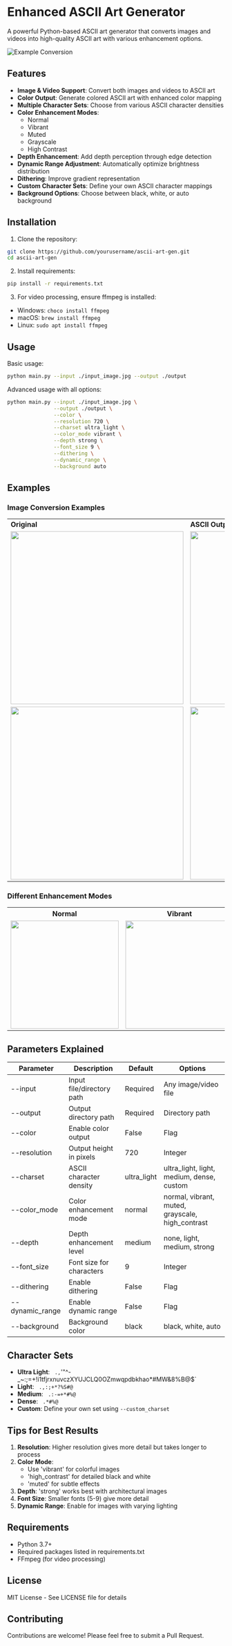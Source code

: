 # Enhanced ASCII Art Generator

A powerful Python-based ASCII art generator that converts images and videos into high-quality ASCII art with various enhancement options.

![Example Conversion](examples/comparison.png)

## Features

- **Image & Video Support**: Convert both images and videos to ASCII art
- **Color Output**: Generate colored ASCII art with enhanced color mapping
- **Multiple Character Sets**: Choose from various ASCII character densities
- **Color Enhancement Modes**: 
  - Normal
  - Vibrant
  - Muted
  - Grayscale
  - High Contrast
- **Depth Enhancement**: Add depth perception through edge detection
- **Dynamic Range Adjustment**: Automatically optimize brightness distribution
- **Dithering**: Improve gradient representation
- **Custom Character Sets**: Define your own ASCII character mappings
- **Background Options**: Choose between black, white, or auto background

## Installation

1. Clone the repository:
```bash
git clone https://github.com/yourusername/ascii-art-gen.git
cd ascii-art-gen
```

2. Install requirements:
```bash
pip install -r requirements.txt
```

3. For video processing, ensure ffmpeg is installed:
- Windows: `choco install ffmpeg`
- macOS: `brew install ffmpeg`
- Linux: `sudo apt install ffmpeg`

## Usage

Basic usage:
```bash
python main.py --input ./input_image.jpg --output ./output
```

Advanced usage with all options:
```bash
python main.py --input ./input_image.jpg \
               --output ./output \
               --color \
               --resolution 720 \
               --charset ultra_light \
               --color_mode vibrant \
               --depth strong \
               --font_size 9 \
               --dithering \
               --dynamic_range \
               --background auto
```

## Examples

### Image Conversion Examples

<table>
  <tr>
    <td><b>Original</b></td>
    <td><b>ASCII Output</b></td>
  </tr>
  <tr>
    <td><img src="examples/landscape.jpg" width="400"></td>
    <td><img src="examples/landscape_ascii.png" width="400"></td>
  </tr>
  <tr>
    <td><img src="examples/portrait.jpg" width="400"></td>
    <td><img src="examples/portrait_ascii.png" width="400"></td>
  </tr>
</table>

### Different Enhancement Modes

<table>
  <tr>
    <th>Normal</th>
    <th>Vibrant</th>
    <th>High Contrast</th>
  </tr>
  <tr>
    <td><img src="examples/normal.png" width="250"></td>
    <td><img src="examples/vibrant.png" width="250"></td>
    <td><img src="examples/high_contrast.png" width="250"></td>
  </tr>
</table>

## Parameters Explained

| Parameter | Description | Default | Options |
|-----------|-------------|---------|----------|
| --input | Input file/directory path | Required | Any image/video file |
| --output | Output directory path | Required | Directory path |
| --color | Enable color output | False | Flag |
| --resolution | Output height in pixels | 720 | Integer |
| --charset | ASCII character density | ultra_light | ultra_light, light, medium, dense, custom |
| --color_mode | Color enhancement mode | normal | normal, vibrant, muted, grayscale, high_contrast |
| --depth | Depth enhancement level | medium | none, light, medium, strong |
| --font_size | Font size for characters | 9 | Integer |
| --dithering | Enable dithering | False | Flag |
| --dynamic_range | Enable dynamic range | False | Flag |
| --background | Background color | black | black, white, auto |

## Character Sets

- **Ultra Light**: ` .,`'"^-_~:;=+!i1tfjrxnuvczXYUJCLQ0OZmwqpdbkhao*#MW&8%B@$`
- **Light**: ` .,:;+*?%S#@`
- **Medium**: ` .:-=+*#%@`
- **Dense**: ` .*#%@`
- **Custom**: Define your own set using `--custom_charset`

## Tips for Best Results

1. **Resolution**: Higher resolution gives more detail but takes longer to process
2. **Color Mode**: 
   - Use 'vibrant' for colorful images
   - 'high_contrast' for detailed black and white
   - 'muted' for subtle effects
3. **Depth**: 'strong' works best with architectural images
4. **Font Size**: Smaller fonts (5-9) give more detail
5. **Dynamic Range**: Enable for images with varying lighting

## Requirements

- Python 3.7+
- Required packages listed in requirements.txt
- FFmpeg (for video processing)

## License

MIT License - See LICENSE file for details

## Contributing

Contributions are welcome! Please feel free to submit a Pull Request.
